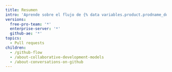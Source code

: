 ```yaml
---
title: Resumen
intro: 'Aprende sobre el flujo de {% data variables.product.prodname_dotcom %} y las formas diferentes para debatir y colaborar en tus proyectos.'
versions:
  free-pro-team: '*'
  enterprise-server: '*'
  github-ae: '*'
topics:
  - Pull requests
children:
  - /github-flow
  - /about-collaborative-development-models
  - /about-conversations-on-github
---
```


